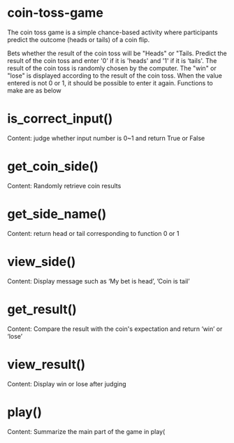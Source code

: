 # coin-toss-game
 The coin toss game is a simple chance-based activity where participants predict the outcome (heads or tails) of a coin flip.


Bets whether the result of the coin toss will be "Heads" or "Tails.
Predict the result of the coin toss and enter '0' if it is 'heads' and '1' if it is ‘tails'.
The result of the coin toss is randomly chosen by the computer.
The "win" or "lose" is displayed according to the result of the coin toss.
When the value entered is not 0 or 1, it should be possible to enter it again.
Functions to make are as below

# is_correct_input()
Content:	judge	whether	input	number	is	0~1	and	return	True	or	False
# get_coin_side()
Content:	Randomly	retrieve	coin	results
# get_side_name()
Content:	return	head	or	tail	corresponding	to	function	0	or	1
# view_side()
Content:	Display	message	such	as	‘My	bet	is	head’,	’Coin	is	tail’
# get_result()
Content:	Compare	the	result	with	the	coin's	expectation	and	return	‘win’	or	‘lose’
# view_result()
Content:	Display	win	or		lose	after	judging
# play()
Content:	Summarize	the	main	part	of	the	game	in	play(
